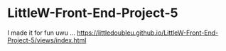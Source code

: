 # LittleW-Front-End-Project-5
I made it for fun uwu ...
https://littledoubleu.github.io/LittleW-Front-End-Project-5/views/index.html

